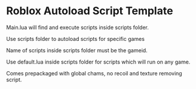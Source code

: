 # Roblox Autoload Script Template

Main.lua will find and execute scripts inside scripts folder.

Use scripts folder to autoload scripts for specific games

Name of scripts inside scripts folder must be the gameid.

Use default.lua inside scripts folder for scripts which will run on any game.

Comes prepackaged with global chams, no recoil and texture removing script.
